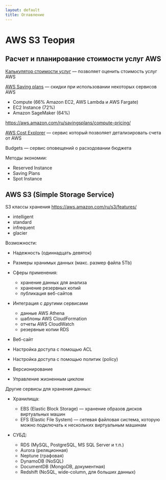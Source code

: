 ```yaml
---
layout: default
title: Оглавление
---
```


# AWS S3 Теория

## Расчет и планирование стоимости услуг AWS

[Калькулятор стоимости услуг](https://calculator.aws/#/) — позволяет оценить стоимость услуг AWS

[AWS Saving plans](https://aws.amazon.com/ru/savingsplans/) — скидки при использовании некоторых сервисов AWS

* Compute (66% Amazon EC2, AWS Lambda и AWS Fargate)
* EC2 Instance (72%)
* Amazon SageMaker (64%)

https://aws.amazon.com/ru/savingsplans/compute-pricing/

[AWS Cost Explorer](https://console.aws.amazon.com/cost-management/home) — сервис который позволяет детализировать счета от AWS

Budgets — сервис оповещений о расходовании бюджета

Методы экономии:

* Reserved Instance
* Saving Plans
* Spot Instance

## AWS S3 (Simple Storage Service)

S3 классы хранения https://aws.amazon.com/ru/s3/features/

* intelligent
* standard
* infrequent
* glacier

Возможности:

* Надежность (одиннадцать девяток)
* Размеры хранимых данных (макс. размер файла 5Tb)
* Сферы применения:

  - хранение данных для анализа
  - хранение резервных копий
  - публикация веб-сайтов

* Интеграция с другими сервисами

  - данные AWS Athena
  - шаблоны AWS CloudFormation
  - отчеты AWS CloudWatch
  - резервные копии RDS

* Веб-сайт
* Настройка доступа с помощью ACL
* Настройка доступа с помощью политик (policy)
* Версионирование
* Управление жизненным циклом

Другие сервисы для хранения данных:

* Хранилища:

  - EBS (Elastic Block Storage) — хранение образов дисков виртуальных машин
  - EFS (Elastic File System) — сетевая файловая система, которую можно подключать к нескольких виртуальным машинам

* СУБД:

  - RDS (MySQL, PostgreSQL, MS SQL Server и т.п.)
  - Aurora (реляционная)
  - Neptune (графовая)
  - DynamoDB (NoSQL)
  - DocumentDB (MongoDB, документная)
  - Redshift (NoSQL, wide-column, для больших данных)
